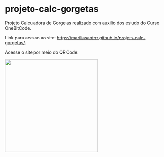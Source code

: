 # projeto-calc-gorgetas
Projeto Calculadora de Gorgetas realizado com auxilio dos estudo do Curso OneBitCode.

Link para acesso ao site: https://mariliasantoz.github.io/projeto-calc-gorgetas/.


Acesse o site por meio do QR Code:

<img src="https://user-images.githubusercontent.com/44656301/223483223-4cc5c2e9-4c34-46c5-ad10-2e3f6c25eed5.jpg" width="300px"></img>
